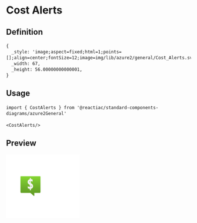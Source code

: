 # Cost Alerts

## Definition

```
{
  _style: 'image;aspect=fixed;html=1;points=[];align=center;fontSize=12;image=img/lib/azure2/general/Cost_Alerts.svg;strokeColor=none;',
  _width: 67,
  _height: 56.00000000000001,
}
```

## Usage

```
import { CostAlerts } from '@reactiac/standard-components-diagrams/azure2General'

<CostAlerts/>
```

## Preview

<img src="./cost-alerts.png" width="200"/>
